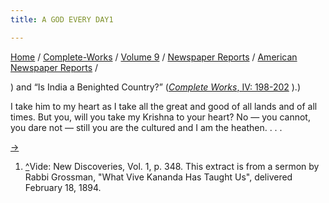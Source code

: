 ```yaml
---
title: A GOD EVERY DAY1

---
```



[Home](../../../../index.htm) /
[Complete-Works](../../../complete_works.htm) / [Volume
9](../../volume_9_contents.htm) / [Newspaper
Reports](../newspaper_reports_contents.htm) / [American Newspaper
Reports](american_newspaper_contents.htm) /


) and “Is India a Benighted Country?” ([*Complete Works*, IV:
198-202](../../../volume_4/lectures_and_discourses/is_india_a_benighted_country.htm)
).)

I take him to my heart as I take all the great and good of all lands and
of all times. But you, will you take my Krishna to your heart? No — you
cannot, you dare not — still you are the cultured and I am the heathen.
. . .

[→](17_detroit_journal_feb_23_1894.htm)



1.  [^](#fn1_1)Vide: New Discoveries, Vol. 1, p. 348. This extract is
    from a sermon by Rabbi Grossman, "What Vive Kananda Has Taught Us",
    delivered February 18, 1894.
